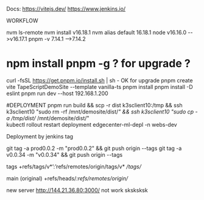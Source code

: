 Docs:
https://vitejs.dev/
https://www.jenkins.io/

WORKFLOW

nvm ls-remote 
nvm install v16.18.1
nvm alias default 16.18.1 node v16.16.0 -->v16.17.1
pnpm -v 7.14.1 -->7.14.2
# npm install pnpm -g ? for upgrade ?
curl -fsSL https://get.pnpm.io/install.sh | sh -  OK for upgrade
pnpm create vite TapeScriptDemoSite --template vanilla-ts
pnpm install
pnpm install -D eslint
pnpm run dev --host 192.168.1.200

#DEPLOYMENT
pnpm run build && scp -r dist k3sclient10:/tmp && ssh k3sclient10 "sudo rm -rf /mnt/demosite/dist/*"  && ssh k3sclient10 "sudo cp -a /tmp/dist/* /mnt/demosite/dist/" \
kubectl rollout restart deployment edgecenter-ml-depl -n webs-dev

Deployment by jenkins tag 

git tag -a prod0.0.2 -m "prod0.0.2" && git push origin --tags
git tag -a v0.0.34 -m "v0.0.34" && git push origin --tags

tags
+refs/tags/v*’:’refs/remotes/origin/tags/v*
*/tags/*

main (original)
+refs/heads/*:refs/remotes/origin/*

new server http://144.21.36.80:3000/  not work sksksksk

